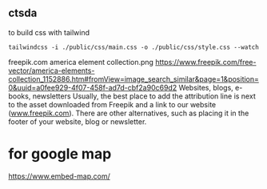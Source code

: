 ## ctsda





to build css with tailwind

`tailwindcss -i ./public/css/main.css -o ./public/css/style.css --watch`



freepik.com
america element collection.png 
https://www.freepik.com/free-vector/america-elements-collection_1152886.htm#fromView=image_search_similar&page=1&position=0&uuid=a0fee929-4f07-458f-ad7d-cbf2a90c69d2
Websites, blogs, e-books, newsletters
Usually, the best place to add the attribution line is next to the asset downloaded from Freepik and a link to our website (www.freepik.com). There are other alternatives, such as placing it in the footer of your website, blog or newsletter.




# for google map
https://www.embed-map.com/
